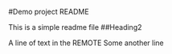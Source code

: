 #Demo project README

This is a simple readme file
##Heading2

A line of text in the REMOTE
Some another line
